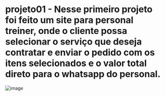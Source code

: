 # projeto01 - Nesse primeiro projeto foi feito um site para personal treiner, onde o cliente possa selecionar o serviço que deseja contratar e enviar o pedido com os itens selecionados e o valor total direto para o whatsapp do personal.
![image](https://user-images.githubusercontent.com/75620440/158485307-db5eb51b-c05a-4c95-85a9-64b07ffbd9e2.png)

